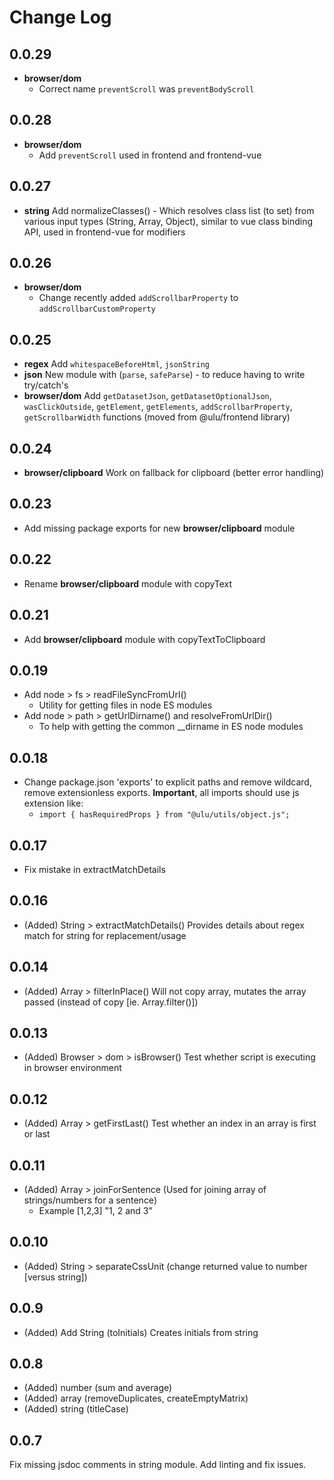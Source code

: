 # Change Log

## 0.0.29

- **browser/dom** 
  - Correct name `preventScroll` was `preventBodyScroll`

## 0.0.28

- **browser/dom** 
  - Add `preventScroll` used in frontend and frontend-vue

## 0.0.27

- **string** Add normalizeClasses() - Which resolves class list (to set) from various input types (String, Array, Object), similar to vue class binding API, used in frontend-vue for modifiers

## 0.0.26

- **browser/dom** 
  - Change recently added `addScrollbarProperty` to `addScrollbarCustomProperty`

## 0.0.25

- **regex** Add `whitespaceBeforeHtml`, `jsonString`
- **json** New module with (`parse`, `safeParse`) - to reduce having to write try/catch's
- **browser/dom** Add `getDatasetJson`, `getDatasetOptionalJson`, `wasClickOutside`, `getElement`, `getElements`, `addScrollbarProperty`, `getScrollbarWidth` functions (moved from @ulu/frontend library)

## 0.0.24

- **browser/clipboard** Work on fallback for clipboard (better error handling)

## 0.0.23

- Add missing package exports for new **browser/clipboard** module

## 0.0.22 

- Rename **browser/clipboard** module with copyText

## 0.0.21

- Add **browser/clipboard** module with copyTextToClipboard

## 0.0.19

- Add node > fs > readFileSyncFromUrl()
  - Utility for getting files in node ES modules 
- Add node > path > getUrlDirname() and resolveFromUrlDir() 
  - To help with getting the common __dirname in ES node modules

## 0.0.18

- Change package.json 'exports' to explicit paths and remove wildcard, remove extensionless exports. **Important**, all imports should use js extension like:
  - `import { hasRequiredProps } from "@ulu/utils/object.js";`

## 0.0.17

- Fix mistake in extractMatchDetails

## 0.0.16

- (Added) String > extractMatchDetails() Provides details about regex match for string for replacement/usage

## 0.0.14

- (Added) Array > filterInPlace() Will not copy array, mutates the array passed (instead of copy [ie. Array.filter()])

## 0.0.13

- (Added) Browser > dom > isBrowser() Test whether script is executing in browser environment

## 0.0.12

- (Added) Array > getFirstLast() Test whether an index in an array is first or last

## 0.0.11

- (Added) Array > joinForSentence (Used for joining array of strings/numbers for a sentence)
  - Example [1,2,3] "1, 2 and 3"

## 0.0.10

- (Added) String > separateCssUnit (change returned value to number [versus string])
  
## 0.0.9

- (Added) Add String (toInitials) Creates initials from string

## 0.0.8

- (Added)  number (sum and average) 
- (Added)  array (removeDuplicates, createEmptyMatrix)
- (Added)  string (titleCase)

## 0.0.7

Fix missing jsdoc comments in string module. Add linting and fix issues.